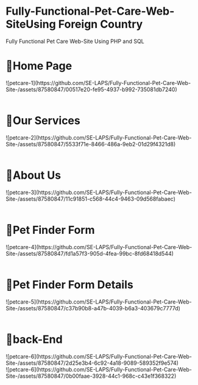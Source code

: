 # Fully-Functional-Pet-Care-Web-SiteUsing Foreign Country
Fully Functional Pet Care Web-Site Using PHP and SQL

 <h1> 🔰Home Page </h1>
 ![petcare-1](https://github.com/SE-LAPS/Fully-Functional-Pet-Care-Web-Site-/assets/87580847/00517e20-fe95-4937-b992-735081db7240)
 <br><br>
 <h1> 🔰Our Services </h1>
![petcare-2](https://github.com/SE-LAPS/Fully-Functional-Pet-Care-Web-Site-/assets/87580847/5533f71e-8466-486a-9eb2-01d29f4321d8)
 <br><br>
 <h1> 🔰About Us </h1>
 ![petcare-3](https://github.com/SE-LAPS/Fully-Functional-Pet-Care-Web-Site-/assets/87580847/11c91851-c568-44c4-9463-09d568fabaec)
  <br><br>
 <h1> 🔰Pet Finder Form </h1>
![petcare-4](https://github.com/SE-LAPS/Fully-Functional-Pet-Care-Web-Site-/assets/87580847/fd1a57f3-905d-4fea-99bc-8fd68418d544)
 <br><br>
 <h1> 🔰Pet Finder Form Details </h1>
![petcare-5](https://github.com/SE-LAPS/Fully-Functional-Pet-Care-Web-Site-/assets/87580847/c37b90b8-a47b-4039-b6a3-403679c7777d)
 <br><br>
 <h1> 🔰back-End </h1>
 ![petcare-6](https://github.com/SE-LAPS/Fully-Functional-Pet-Care-Web-Site-/assets/87580847/2d25e3b4-6c92-4a18-9089-589352f9e574)
 <br>
![petcare-6](https://github.com/SE-LAPS/Fully-Functional-Pet-Care-Web-Site-/assets/87580847/0b00faae-3928-44c1-968c-c43e1f368322)
